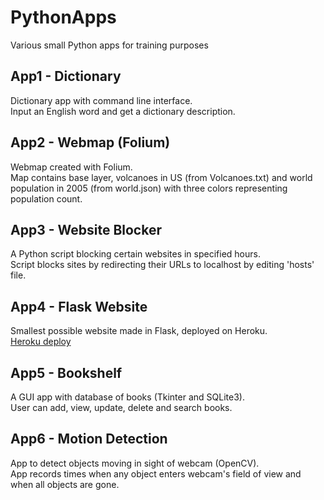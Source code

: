 # PythonApps

Various small Python apps for training purposes

## App1 - Dictionary

Dictionary app with command line interface.<br>
Input an English word and get a dictionary description.

## App2 - Webmap (Folium)

Webmap created with Folium.<br>
Map contains base layer, volcanoes in US (from Volcanoes.txt) 
and world population in 2005 (from world.json) with three colors
representing population count.

## App3 - Website Blocker

A Python script blocking certain websites in specified hours.<br>
Script blocks sites by redirecting their URLs to localhost by editing 'hosts' file.

## App4 - Flask Website

Smallest possible website made in Flask, deployed on Heroku.<br>
[Heroku deploy](https://morning-harbor-41773.herokuapp.com/)

## App5 - Bookshelf

A GUI app with database of books (Tkinter and SQLite3).<br>
User can add, view, update, delete and search books.

## App6 - Motion Detection
App to detect objects moving in sight of webcam (OpenCV).<br>
App records times when any object enters webcam's field of view and when all objects are gone.